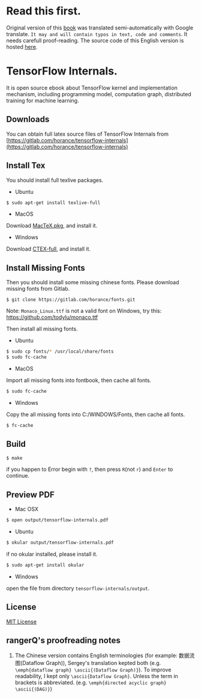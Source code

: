 # Read this first.
Original version of this [book](https://github.com/horance-liu/tensorflow-internals) was translated semi-automatically with Google translate. 
`It may and will contain typos in text, code and comments`. It needs carefull proof-reading. The source code of this English version is hosted 
[here](https://github.com/sergey-serebryakov/tensorflow-internals).

# TensorFlow Internals.

It is open source ebook about TensorFlow kernel and implementation mechanism, including programming model, computation graph, distributed training for machine learning.

## Downloads

You can obtain full latex source files of TensorFlow Internals from [https://gitlab.com/horance/tensorflow-internals](https://gitlab.com/horance/tensorflow-internals)

## Install Tex

You should install full texlive packages.

- Ubuntu     

```bash
$ sudo apt-get install texlive-full
```

- MacOS

Download [MacTeX.pkg](http://tug.org/mactex/), and install it.

- Windows
      
Download [CTEX-full](http://www.ctex.org/CTeXDownload), and install it.

## Install Missing Fonts

Then you should install some missing chinese fonts. Please download missing fonts from Gitlab.

```
$ git clone https://gitlab.com/horance/fonts.git
```
Note: `Monaco_Linux.ttf` is not a valid font on Windows, try this: https://github.com/todylu/monaco.ttf

Then install all missing fonts.

- Ubuntu

```bash
$ sudo cp fonts/* /usr/local/share/fonts
$ sudo fc-cache
```

- MacOS 
    
Import all missing fonts into fontbook, then cache all fonts.

```bash
$ sudo fc-cache
```

- Windows
 
Copy the all missing fonts into C:/WINDOWS/Fonts, then cache all fonts.

```bash
$ fc-cache
```

## Build

```bash
$ make
```

if you happen to Error begin with `?`, then press `R`(not `r`) and `Enter` to continue.

## Preview PDF

- Mac OSX

```bash
$ open output/tensorflow-internals.pdf
```

- Ubuntu

```bash
$ okular output/tensorflow-internals.pdf
```

if no okular installed, please install it.

```bash
$ sudo apt-get install okular
```

- Windows

open the file from directory `tensorflow-internals/output`.

## License

[MIT License](http://opensource.org/licenses/mit-license.html) 

## rangerQ's proofreading notes
1. The Chinese version contains English terminologies (for example: 数据流图(Dataflow Graph)), Sergey's translation kepted both (e.g. `\emph{dataflow graph} \ascii{(Dataflow Graph)}`). To improve readability, I kept only `\ascii{Dataflow Graph}`. Unless the term in brackets is abbreviated. (e.g. `\emph{directed acyclic graph} \ascii{(DAG)}`)
